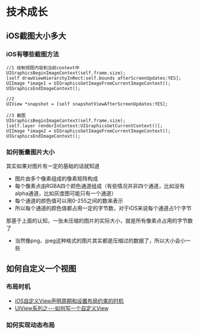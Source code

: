# 技术成长

## iOS截图大小多大

### iOS有哪些截图方法

```
//1 绘制视图内容到当前context中
UIGraphicsBeginImageContext(self.frame.size);
[self drawViewHierarchyInRect:self.bounds afterScreenUpdates:YES];
UIImage *image1 = UIGraphicsGetImageFromCurrentImageContext();
UIGraphicsEndImageContext();
                
//2
UIView *snapshot = [self snapshotViewAfterScreenUpdates:YES];
                
//3 截图
UIGraphicsBeginImageContext(self.frame.size);
[self.layer renderInContext:UIGraphicsGetCurrentContext()];
UIImage *image2 = UIGraphicsGetImageFromCurrentImageContext();
UIGraphicsEndImageContext();
```

### 如何衡量图片大小

其实如果对图片有一定的基础的话就知道

- 图片由多个像素组成的像素矩阵构成
- 每个像素点由RGBA四个颜色通道组成（有些情况并非四个通道，比如没有alpha通道，比如灰度图可能只有一个通道）
- 每个通道的颜色值可以用0-255之间的数来表示
- 所以每个通道的颜色值都占用一定的字节数，对于iOS来说每个通道占1个字节

那基于上面的认知，一张未压缩的图片的实际大小，就是所有像素点占用的字节数了

- 当然像png、jpeg这种格式的图片其实都是压缩过的数据了，所以大小会小一些

## 

## 如何自定义一个视图

### 布局时机

- [iOS自定义View声明周期和设置布局约束的时机](http://blog.hudongdong.com/ios/1034.html)
- [UIView系列之---如何写一个自定义View](http://hchong.net/2017/07/15/UIView%E7%B3%BB%E5%88%97%E4%B9%8B---%E5%A6%82%E4%BD%95%E5%86%99%E4%B8%80%E4%B8%AA%E8%87%AA%E5%AE%9A%E4%B9%89View/)

### 如何实现动态布局